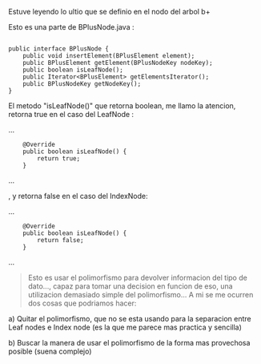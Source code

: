 Estuve leyendo lo ultio que se definio en el nodo del arbol b+

Esto es una parte de BPlusNode.java :

```

public interface BPlusNode {
	public void insertElement(BPlusElement element);
	public BPlusElement getElement(BPlusNodeKey nodeKey);
	public boolean isLeafNode();
	public Iterator<BPlusElement> getElementsIterator();
	public BPlusNodeKey getNodeKey();
}

```

El metodo "isLeafNode()" que retorna boolean, me llamo la atencion, retorna true en el caso del LeafNode :

...
```
	@Override
	public boolean isLeafNode() {
		return true;
	}
```

...

, y retorna false en el caso del IndexNode:


...
```
	@Override
	public boolean isLeafNode() {
		return false;
	}
```
...


> Esto es usar el polimorfismo para devolver informacion del tipo de dato..., capaz para tomar una decision en funcion de eso, una utilizacion demasiado simple del polimorfismo... A mi se me ocurren dos cosas que podriamos hacer:

a) Quitar el polimorfismo, que no se esta usando para la separacion entre Leaf nodes e Index node (es la que me parece mas practica y sencilla)

b) Buscar la manera de usar el polimorfismo de la forma mas provechosa posible (suena complejo)